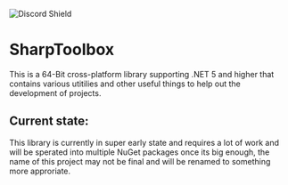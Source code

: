 ﻿![Discord Shield](https://discordapp.com/api/guilds/489390392970838016/widget.png?style=shield)
# SharpToolbox
This is a 64-Bit cross-platform library supporting .NET 5 and higher that contains various utitilies and other useful things to help out the development of projects.

## Current state:

This library is currently in super early state and requires a lot of work and will be sperated into multiple NuGet packages once its big enough, the name of this project may not be final and will be renamed to something more approriate.